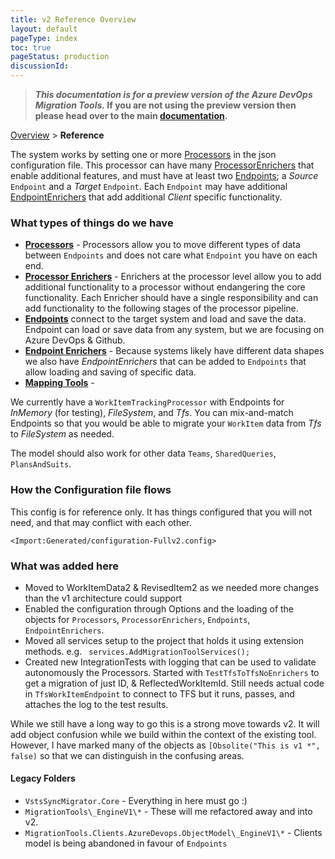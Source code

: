 ```yaml
---
title: v2 Reference Overview
layout: default
pageType: index
toc: true
pageStatus: production
discussionId: 
---
```



>**_This documentation is for a preview version of the Azure DevOps Migration Tools._ If you are not using the preview version then please head over to the main [documentation](https://nkdagility.com/docs/azure-devops-migration-tools).**


[Overview](.././index.md) > **Reference**

The system works by setting one or more [Processors](../v2/Processors/index.md) in the json 
configuration file. This processor can have many [ProcessorEnrichers](../v2/ProcessorEnrichers/index.md) that 
enable additional features, and must have at least two [Endpoints](../v2/Endpoints/index.md); 
a *Source* `Endpoint` and a *Target* `Endpoint`. Each `Endpoint` 
may have additional [EndpointEnrichers](../v2/EndpointEnrichers/index.md) that add 
additional *Client* specific functionality.

### What types of things do we have

- **[Processors](../v2/Processors/index.md)** - Processors allow you to move different types of data between `Endpoints` and does not care what `Endpoint` you have on each end.
- **[Processor Enrichers](../v2/ProcessorEnrichers/index.md)** - Enrichers at the processor level allow you to add additional functionality to a processor without endangering the core functionality. Each Enricher should have a single responsibility and can add functionality to the following stages of the processor pipeline.
- **[Endpoints](../v2/Endpoints/index.md)** connect to the target system and load and save the data. Endpoint can load or save data from any system, but we are focusing on Azure DevOps & Github.
- **[Endpoint Enrichers](../v2/EndpointEnrichers/index.md)** - Because systems likely have different data shapes we also have *EndpointEnrichers* that can be added to `Endpoints` that allow loading and saving of specific data.
- **[Mapping Tools](../v2/MappingTools/index.md)** - 

We currently have a `WorkItemTrackingProcessor` with Endpoints for *InMemory* (for testing), *FileSystem*, and *Tfs*. You can mix-and-match Endpoints so that you would be able to migrate your `WorkItem` data from *Tfs* to *FileSystem* as needed.

The model should also work for other data `Teams`, `SharedQueries`, `PlansAndSuits`.

### How the Configuration file flows

This config is for reference only. It has things configured that you will not need, and that may conflict with each other.

```
<Import:Generated/configuration-Fullv2.config>
```

### What was added here

- Moved to WorkItemData2 & RevisedItem2 as we needed more changes than the v1 architecture could support
- Enabled the configuration through Options and the loading of the objects for `Processors`, `ProcessorEnrichers`, `Endpoints`, `EndpointEnrichers`. 
- Moved all services setup to the project that holds it using extension methods. e.g. ` services.AddMigrationToolServices();`
- Created new IntegrationTests with logging that can be used to validate autonomously the Processors. Started with `TestTfsToTfsNoEnrichers` to get a migration of just ID, & ReflectedWorkItemId. Still needs actual code in `TfsWorkItemEndpoint` to connect to TFS but it runs, passes, and attaches the log to the test results.

While we still have a long way to go this is a strong move towards v2. It will add object confusion while we build within the context of the existing tool. However, I have marked many of the objects as `[Obsolite("This is v1 *", false)` so that we can distinguish in the confusing areas.

#### Legacy Folders

- `VstsSyncMigrator.Core` - Everything in here must go :)
- `MigrationTools\_EngineV1\*` - These will me refactored away and into v2.
- `MigrationTools.Clients.AzureDevops.ObjectModel\_EngineV1\*` - Clients model is being abandoned in favour of `Endpoints`
